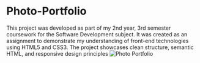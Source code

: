 # Photo-Portfolio
This project was developed as part of my 2nd year, 3rd semester coursework for the Software Development subject. It was created as an assignment to demonstrate my understanding of front-end technologies using HTML5 and CSS3. The project showcases clean structure, semantic HTML, and responsive design principles
![Photo Portfolio](https://github.com/user-attachments/assets/3e3beeec-3a33-403b-a974-8492b69c81a1)

